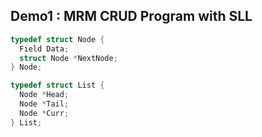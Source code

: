 ## Demo1 : MRM CRUD Program with SLL

```C
typedef struct Node {
  Field Data;
  struct Node *NextNode;
} Node;

typedef struct List {
  Node *Head;
  Node *Tail;
  Node *Curr;
} List;
```
